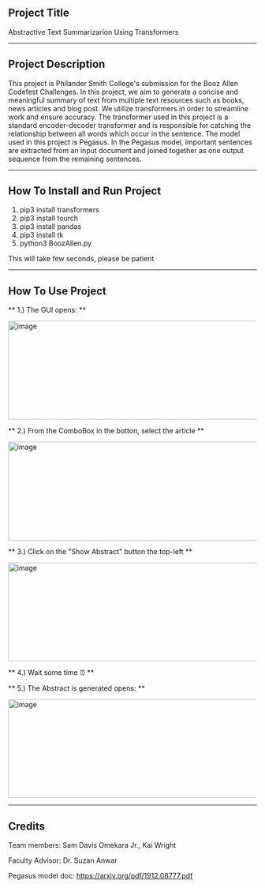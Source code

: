 ## Project Title 

Abstractive Text Summarizarion Using Transformers

---

## Project Description

This project is Philander Smith College's submission for the Booz Allen Codefest Challenges.
In this project, we aim to generate a concise and meaningful summary of text from multiple text resources such as books, news articles and blog post.
We utilize transformers in order to streamline work and ensure accuracy. The transformer used in this project is a standard encoder-decoder transformer and is responsible for catching the relationship between all words which occur in the sentence.
The model used in this project is Pegasus. In the Pegasus model, important sentences are extracted from an input document and joined together as one output sequence from the remaining sentences.

---

## How To Install and Run Project


1. pip3 install transformers
2. pip3 install tourch
3. pip3 install pandas
4. pip3 install tk
5. python3 BoozAllen.py

This will take few seconds, please be patient

---

## How To Use Project
** 1.) The GUI opens: **

<img width="790" height="200" alt="image" src="https://i.imgur.com/Mfz6jtS.png">

** 2.) From the ComboBox in the botton, select the article **

<img width="790" height="200" alt="image" src="https://i.imgur.com/zU3AQKp.png">

** 3.) Click on the "Show Abstract" button the top-left **

<img width="790" height="200" alt="image" src="https://i.imgur.com/EWOZ8qc.png">

** 4.) Wait some time ⏰ ** 

** 5.) The Abstract is generated opens: **

<img width="790" height="200" alt="image" src="https://i.imgur.com/m3xtTAY.png">


---

## Credits

Team members: Sam Davis Omekara Jr., Kai Wright

Faculty Advisor: Dr. Suzan Anwar

Pegasus model doc: https://arxiv.org/pdf/1912.08777.pdf
